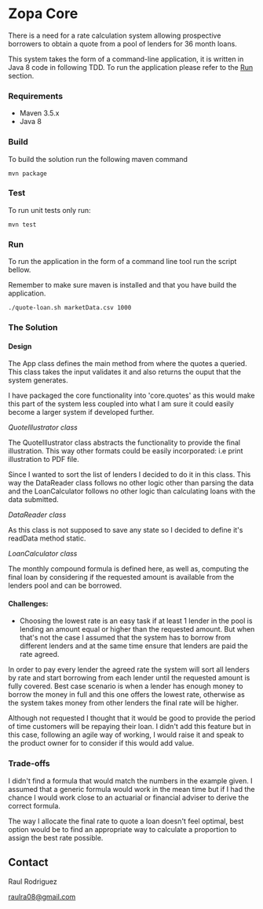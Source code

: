 # Zopa Core

There is a need for a rate calculation system allowing prospective borrowers to obtain a quote from a pool of lenders for 36 month loans.

This system takes the form of a command-line application, it is written in Java 8 code in following TDD. To run the application please refer to the [Run](#run) section.

### Requirements

* Maven 3.5.x
* Java 8

### Build

To build the solution run the following maven command

```
mvn package
```

### Test

To run unit tests only run:

```
mvn test
```

### Run

To run the application in the form of a command line tool run the script bellow.

Remember to make sure maven is installed and that you have build the application.

```
./quote-loan.sh marketData.csv 1000
```

### The Solution

#### Design

The App class defines the main method from where the quotes a queried. This class takes the input validates it and also returns the ouput that the system generates.

I have packaged the core functionality into 'core.quotes' as this would make this part of the system less coupled into what I am sure it could easily become a larger system if developed further.

*QuoteIllustrator class*

The QuoteIllustrator class abstracts the functionality to provide the final illustration.
This way other formats could be easily incorporated: i.e print illustration to PDF file.

Since I wanted to sort the list of lenders I decided to do it in this class.
This way the DataReader class follows no other logic other than parsing the data and the LoanCalculator follows no other logic than calculating loans with the data submitted.

*DataReader class*

As this class is not supposed to save any state so I decided to define it's readData method static.

*LoanCalculator class*

The monthly compound formula is defined here, as well as, computing the final loan by considering if the requested amount is available from the lenders pool and can be borrowed.

#### Challenges:

- Choosing the lowest rate is an easy task if at least 1 lender in the pool is lending an amount equal or higher than the requested amount.
But when that's not the case I assumed that the system has to borrow from different lenders and at the same time ensure that lenders are paid the rate agreed.

In order to pay every lender the agreed rate the system will sort all lenders by rate and start borrowing from each lender until the requested amount is fully covered.
Best case scenario is when a lender has enough money to borrow the money in full and this one offers the lowest rate, otherwise as the system takes money from other lenders the final rate will be higher.

Although not requested I thought that it would be good to provide the period of time customers will be repaying their loan.
I didn't add this feature but in this case, following an agile way of working, I would raise it and speak to the product owner for to consider if this would add value.

### Trade-offs

I didn't find a formula that would match the numbers in the example given.
I assumed that a generic formula would work in the mean time but if I had the chance I would work close to an actuarial or financial adviser to derive the correct formula.

The way I allocate the final rate to quote a loan doesn't feel optimal, best option would be to find an appropriate way to calculate a proportion to assign the best rate possible.

## Contact

Raul Rodriguez

raulra08@gmail.com
